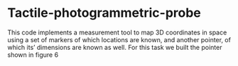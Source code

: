 # Tactile-photogrammetric-probe
This code implements a measurement tool to map 3D coordinates in space using a set of markers 
of which locations are known, and another pointer, of which its’ dimensions are known as well. 
For this task we built the pointer shown in figure 6
